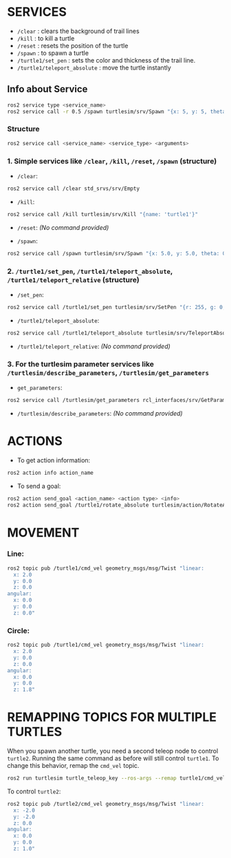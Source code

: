 # SERVICES 

- `/clear` : clears the background of trail lines
- `/kill` : to kill a turtle
- `/reset` : resets the position of the turtle
- `/spawn` : to spawn a turtle
- `/turtle1/set_pen` : sets the color and thickness of the trail line.
- `/turtle1/teleport_absolute` : move the turtle instantly

## Info about Service

```bash
ros2 service type <service_name>
ros2 service call -r 0.5 /spawn turtlesim/srv/Spawn "{x: 5, y: 5, theta: 0}"
```

### Structure

```bash
ros2 service call <service_name> <service_type> <arguments>
```

### 1. Simple services like `/clear`, `/kill`, `/reset`, `/spawn` (structure)

- `/clear`:
```bash
ros2 service call /clear std_srvs/srv/Empty
```

- `/kill`: 
```bash
ros2 service call /kill turtlesim/srv/Kill "{name: 'turtle1'}"
```

- `/reset`: 
*(No command provided)*

- `/spawn`: 
```bash
ros2 service call /spawn turtlesim/srv/Spawn "{x: 5.0, y: 5.0, theta: 0.0, name: 'turtle2'}"
```

### 2. `/turtle1/set_pen`, `/turtle1/teleport_absolute`, `/turtle1/teleport_relative` (structure)

- `/set_pen`: 
```bash
ros2 service call /turtle1/set_pen turtlesim/srv/SetPen "{r: 255, g: 0, b: 0, width: 2, 'off': 0}"
```

- `/turtle1/teleport_absolute`: 
```bash
ros2 service call /turtle1/teleport_absolute turtlesim/srv/TeleportAbsolute "{x: 5.0, y: 5.0, theta: 0.0}"
```

- `/turtle1/teleport_relative`: 
*(No command provided)*

### 3. For the turtlesim parameter services like `/turtlesim/describe_parameters`, `/turtlesim/get_parameters`

- `get_parameters`: 
```bash
ros2 service call /turtlesim/get_parameters rcl_interfaces/srv/GetParameters "{names: ['background_r', 'background_g', 'background_b']}"
```

- `/turtlesim/describe_parameters`: 
*(No command provided)*

# ACTIONS

- To get action information:
```bash
ros2 action info action_name
```

- To send a goal:
```bash
ros2 action send_goal <action_name> <action type> <info>
ros2 action send_goal /turtle1/rotate_absolute turtlesim/action/RotateAbsolute "{'theta: 1.57'}" --feedback
```

# MOVEMENT

### Line:
```bash
ros2 topic pub /turtle1/cmd_vel geometry_msgs/msg/Twist "linear:
  x: 2.0
  y: 0.0
  z: 0.0
angular:
  x: 0.0
  y: 0.0
  z: 0.0"
```

### Circle:
```bash
ros2 topic pub /turtle1/cmd_vel geometry_msgs/msg/Twist "linear:
  x: 2.0
  y: 0.0
  z: 0.0
angular:
  x: 0.0
  y: 0.0
  z: 1.8"
```

# REMAPPING TOPICS FOR MULTIPLE TURTLES

When you spawn another turtle, you need a second teleop node to control `turtle2`. Running the same command as before will still control `turtle1`. To change this behavior, remap the `cmd_vel` topic.

```bash
ros2 run turtlesim turtle_teleop_key --ros-args --remap turtle1/cmd_vel:=turtle2/cmd_vel
```

To control `turtle2`:
```bash
ros2 topic pub /turtle2/cmd_vel geometry_msgs/msg/Twist "linear:
  x: -2.0
  y: -2.0
  z: 0.0
angular:
  x: 0.0
  y: 0.0
  z: 1.0"
```
